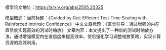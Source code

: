 模型论文地址：https://arxiv.org/abs/2505.20325

模型概述：当前标题：《Guided by Gut: Efficient Test-Time Scaling with Reinforced Intrinsic Confidence》
中文文章标题：《直觉引导：通过增强的内在置信度实现高效的测试时缩放》
文章内容：本文提出了一种新的测试时缩放方法，通过增强模型内在置信度来提高效率，使用强化学习调整缩放策略，实现计算资源的高效利用。
